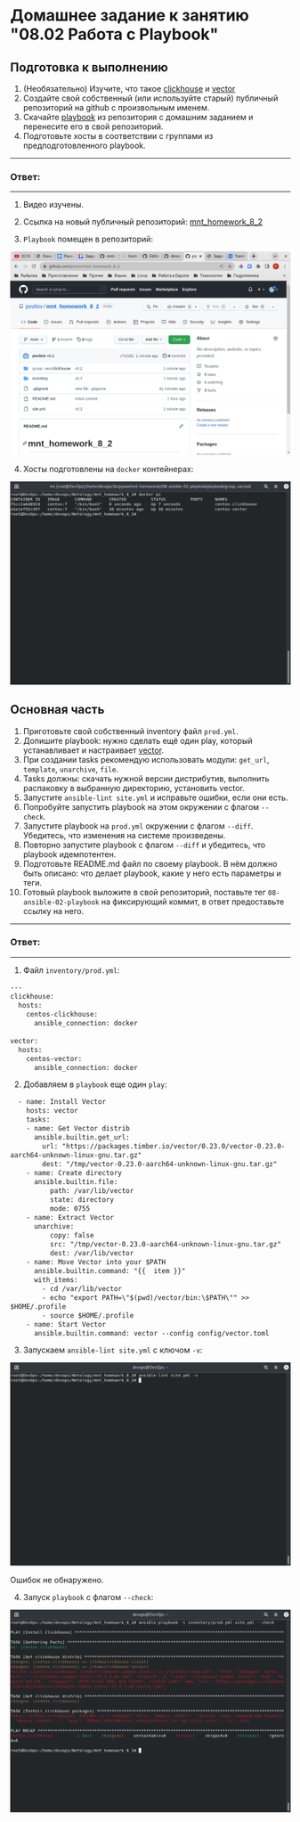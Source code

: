 # Домашнее задание к занятию "08.02 Работа с Playbook"

## Подготовка к выполнению

1. (Необязательно) Изучите, что такое [clickhouse](https://www.youtube.com/watch?v=fjTNS2zkeBs) и [vector](https://www.youtube.com/watch?v=CgEhyffisLY)
2. Создайте свой собственный (или используйте старый) публичный репозиторий на github с произвольным именем.
3. Скачайте [playbook](./playbook/) из репозитория с домашним заданием и перенесите его в свой репозиторий.
4. Подготовьте хосты в соответствии с группами из предподготовленного playbook.

---
### Ответ:
---

1. Видео изучены.

2. Ссылка на новый публичный репозиторий: [mnt_homework_8_2](https://github.com/psvitov/mnt_homework_8_2)

3. `Playbook` помещен в репозиторий:

![8_2_1.png](https://github.com/psvitov/devops-netology/blob/main/Homework/mnt_homework_8_2/8_2_1.png)

4. Хосты подготовлены на `docker` контейнерах:

![8_2_2.png](https://github.com/psvitov/devops-netology/blob/main/Homework/mnt_homework_8_2/8_2_2.png)


## Основная часть

1. Приготовьте свой собственный inventory файл `prod.yml`.
2. Допишите playbook: нужно сделать ещё один play, который устанавливает и настраивает [vector](https://vector.dev).
3. При создании tasks рекомендую использовать модули: `get_url`, `template`, `unarchive`, `file`.
4. Tasks должны: скачать нужной версии дистрибутив, выполнить распаковку в выбранную директорию, установить vector.
5. Запустите `ansible-lint site.yml` и исправьте ошибки, если они есть.
6. Попробуйте запустить playbook на этом окружении с флагом `--check`.
7. Запустите playbook на `prod.yml` окружении с флагом `--diff`. Убедитесь, что изменения на системе произведены.
8. Повторно запустите playbook с флагом `--diff` и убедитесь, что playbook идемпотентен.
9. Подготовьте README.md файл по своему playbook. В нём должно быть описано: что делает playbook, какие у него есть параметры и теги.
10. Готовый playbook выложите в свой репозиторий, поставьте тег `08-ansible-02-playbook` на фиксирующий коммит, в ответ предоставьте ссылку на него.

---
### Ответ:
---

1. Файл `inventory/prod.yml`:

> 
    ---
    clickhouse:
      hosts:
        centos-clickhouse:
          ansible_connection: docker

    vector:
      hosts:
        centos-vector:
          ansible_connection: docker
          
2. Добавляем в `playbook` еще один `play`:

> 
      - name: Install Vector
        hosts: vector
        tasks:
        - name: Get Vector distrib
          ansible.builtin.get_url:
            url: "https://packages.timber.io/vector/0.23.0/vector-0.23.0-aarch64-unknown-linux-gnu.tar.gz"
            dest: "/tmp/vector-0.23.0-aarch64-unknown-linux-gnu.tar.gz"
        - name: Create directory
          ansible.builtin.file:
              path: /var/lib/vector
              state: directory
              mode: 0755
        - name: Extract Vector
          unarchive:
              copy: false
              src: "/tmp/vector-0.23.0-aarch64-unknown-linux-gnu.tar.gz"
              dest: /var/lib/vector
        - name: Move Vector into your $PATH
          ansible.builtin.command: "{{  item }}"
          with_items:
            - cd /var/lib/vector
            - echo "export PATH=\"$(pwd)/vector/bin:\$PATH\"" >> $HOME/.profile
            - source $HOME/.profile
        - name: Start Vector
          ansible.builtin.command: vector --config config/vector.toml

3. Запускаем `ansible-lint site.yml` с ключом `-v`:

![8_2_3.png](https://github.com/psvitov/devops-netology/blob/main/Homework/mnt_homework_8_2/8_2_3.png)

Ошибок не обнаружено.

4. Запуск `playbook` с флагом `--check`:

![8_2_4.png](https://github.com/psvitov/devops-netology/blob/main/Homework/mnt_homework_8_2/8_2_4.png)



